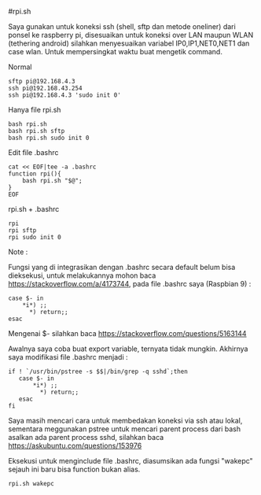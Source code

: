#rpi.sh

Saya gunakan untuk koneksi ssh (shell, sftp dan metode oneliner) dari ponsel ke raspberry pi, disesuaikan untuk koneksi over LAN maupun WLAN (tethering android) silahkan menyesuaikan variabel IP0,IP1,NET0,NET1 dan case wlan. Untuk mempersingkat waktu buat mengetik command.

Normal

```
sftp pi@192.168.4.3
ssh pi@192.168.43.254
ssh pi@192.168.4.3 'sudo init 0'
```

Hanya file rpi.sh

```
bash rpi.sh
bash rpi.sh sftp
bash rpi.sh sudo init 0
```

Edit file .bashrc

```
cat << EOF|tee -a .bashrc
function rpi(){
	bash rpi.sh "$@";
}
EOF
```

rpi.sh + .bashrc

```
rpi
rpi sftp
rpi sudo init 0
```

Note :

Fungsi yang di integrasikan dengan .bashrc secara default belum bisa dieksekusi, untuk melakukannya mohon baca https://stackoverflow.com/a/4173744, pada file .bashrc saya (Raspbian 9) :

```
case $- in
    *i*) ;;
      *) return;;
esac
```

Mengenai $- silahkan baca https://stackoverflow.com/questions/5163144

Awalnya saya coba buat export variable, ternyata tidak mungkin. Akhirnya saya modifikasi file .bashrc menjadi :

```
if ! `/usr/bin/pstree -s $$|/bin/grep -q sshd`;then
   case $- in
       *i*) ;;
         *) return;;
   esac
fi
```

Saya masih mencari cara untuk membedakan koneksi via ssh atau lokal, sementara meggunakan pstree untuk mencari parent process dari bash asalkan ada parent process sshd, silahkan baca https://askubuntu.com/questions/153976

Eksekusi untuk menginclude file .bashrc, diasumsikan ada fungsi "wakepc" sejauh ini baru bisa function bukan alias.

```
rpi.sh wakepc
```
